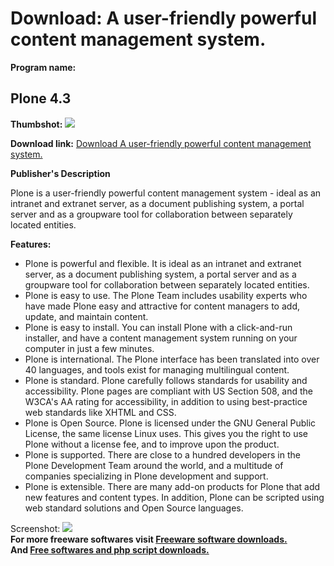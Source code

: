 # Download: A user-friendly powerful content management system.

**Program name:**

## Plone 4.3

  
**Thumbshot:** ![](http://www.freewarefiles.com/screenshot/nopic.gif)   
  
**Download link:** [Download A user-friendly powerful content management system.](http://freesoftwares.boysofts.com/Plone_program_16228.html)  
  


**Publisher's Description**  
  


Plone is a user-friendly powerful content management system - ideal as an intranet and extranet server, as a document publishing system, a portal server and as a groupware tool for collaboration between separately located entities. 

**Features:**

  * Plone is powerful and flexible. It is ideal as an intranet and extranet server, as a document publishing system, a portal server and as a groupware tool for collaboration between separately located entities. 
  * Plone is easy to use. The Plone Team includes usability experts who have made Plone easy and attractive for content managers to add, update, and maintain content. 
  * Plone is easy to install. You can install Plone with a click-and-run installer, and have a content management system running on your computer in just a few minutes. 
  * Plone is international. The Plone interface has been translated into over 40 languages, and tools exist for managing multilingual content. 
  * Plone is standard. Plone carefully follows standards for usability and accessibility. Plone pages are compliant with US Section 508, and the W3CA's AA rating for accessibility, in addition to using best-practice web standards like XHTML and CSS. 
  * Plone is Open Source. Plone is licensed under the GNU General Public License, the same license Linux uses. This gives you the right to use Plone without a license fee, and to improve upon the product. 
  * Plone is supported. There are close to a hundred developers in the Plone Development Team around the world, and a multitude of companies specializing in Plone development and support. 
  * Plone is extensible. There are many add-on products for Plone that add new features and content types. In addition, Plone can be scripted using web standard solutions and Open Source languages. 

  
  
Screenshot: ![](http://www.freewarefiles.com/screenshot/nopic.gif)   
**For more freeware softwares visit [Freeware software downloads.](http://freesoftwares.boysofts.com/)**   
**And [Free softwares and php script downloads.](http://www.boysofts.com/)**
